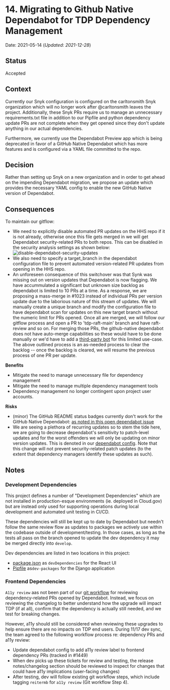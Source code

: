 # 14. Migrating to Github Native Dependabot for TDP Dependency Management
Date: 2021-05-14 (_Updated: 2021-12-28_)

## Status

Accepted

## Context

Currently our Snyk configuration is configured on the carltonsmith Snyk organization which will no longer work after @carltonsmith leaves the project.
Additionally, these Snyk PRs require us to manage an unnecessary requirements.txt file in addition to our Pipfile and python dependency update PRs are not complete when they get opened since they don't update anything in our actual dependencies.

Furthermore, we currently use the Dependabot Preview app which is being deprecated in favor of a GitHub Native Dependabot which has more features and is configured via a YAML file committed to the repo.

## Decision
Rather than setting up Snyk on a new organization and in order to get ahead on the impending Dependabot migration, we propose an update which provides the necessary YAML config to enable the new GitHub Native version of Dependabot.

## Consequences
To maintain our gitflow:

* We need to explicitly disable automated PR updates on the HHS repo if it is not already, otherwise once this file gets merged in we will get Dependabot security-related PRs to both repos. This can be disabled in the security analysis settings as shown below:
![disable-dependabot-security-updates](https://user-images.githubusercontent.com/22626085/118340020-8b744f80-b4e8-11eb-8bb1-eb851f074627.png)
* We also need to specify a target_branch in the dependabot configuration file to prevent automated version-related PR updates from opening in the HHS repo.
* An unforeseen consequence of this switchover was that Synk was missing out on version updates that Dependabot is now flagging. We have accummulated a significant but unknown size backlog as dependabot is limited to 10 PRs at a time. As a response, we are proposing a mass-merge in #1023 instead of individual PRs per version update due to the laborious nature of this stream of updates. We will manually create a unique branch and modify the configuration file to have dependabot scan for updates on this new target branch without the numeric limit for PRs opened. Once all are merged, we will follow our gitflow process and open a PR to 'tdp-raft-main' branch and have raft-review and so on. For merging those PRs, the github-native dependabot does not have auto-merge capabilities so these would have to be done manually or we'd have to add a [third-party bot](https://github.com/ahmadnassri/action-dependabot-auto-merge) for this limited use-case. The above outlined process is an as-needed process to clear the backlog -- once the backlog is cleared, we will resume the previous process of one PR per update.

**Benefits**
* Mitigate the need to manage unnecessary file for dependency management
* Mitigate the need to manage multiple dependency management tools
* Dependency management no longer contingent upon project user accounts.

**Risks**
* (minor) The GitHub README status badges currently don't work for the GitHub Native Dependabot: [as noted in this open dependabot issue](https://github.com/dependabot/dependabot-core/issues/1912)
* We are seeing a plethora of recurring updates so to stem the tide here, we are going to decrease dependabot's sensitivity to patch-level updates and for the worst offenders we will only be updating on minor version updates. This is denoted in our [dependabot config](https://github.com/raft-tech/TANF-app/.github/dependabot.yml). Note that this change will not prevent security-related patch updates (to the extent that dependency managers identify these updates as such). 

## Notes
### Development Dependencies
This project defines a number of "Development Dependencies" which are not installed in production-esque environments (ie. deployed in Cloud.gov) but are instead only used for supporting operations during local development and automated unit testing in CI/CD.

These dependencies will still be kept up to date by Dependabot but needn't follow the same review flow as updates to packages we actively use within the codebase outside of development/testing. In those cases, as long as the tests all pass on the branch opened to update the dev dependency it may be merged directly into `develop`.

Dev dependencies are listed in two locations in this project:
* [package.json](https://github.com/raft-tech/TANF-app/blob/develop/tdrs-frontend/package.json#L66) as `devDependencies` for the React UI
* [Pipfile](https://github.com/raft-tech/TANF-app/blob/develop/tdrs-backend/Pipfile#L6) as`dev-packages` for the Django application

### Frontend Dependencies
`A11y review` aas not been part of our [git workflow]() for reviewing dependency-related PRs opened by Dependabot. Instead, we focus on reviewing the changelog to better understand how the upgrade will impact TDP (if at all), confirm that the dependency is actually still needed, and we test for breaking changes.

However, a11y should still be considered when reviewing these upgrades to help ensure there are no impacts on TDP end users. During 11/17 dev sync, the team agreed to the following workflow process re: dependency PRs and a11y review:

- Update dependabot config to add a11y review label to frontend dependency PRs (tracked in #1449)
- When dev picks up these tickets for review and testing, the release notes/changelog section should be reviewed to inspect for changes that could have a11y implications (user-facing changes)
- After testing, dev will follow existing git workflow steps, which include tagging `reitermb` for `a11y review` (Git workflow Step 4).
